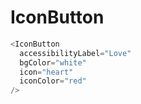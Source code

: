 # IconButton

```javascript
<IconButton
  accessibilityLabel="Love"
  bgColor="white"
  icon="heart"
  iconColor="red"
/>
```